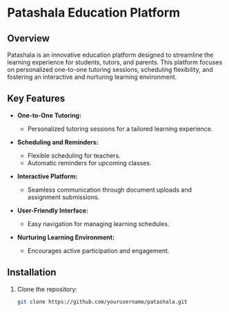 
# Patashala Education Platform

## Overview

Patashala is an innovative education platform designed to streamline the learning experience for students, tutors, and parents. This platform focuses on personalized one-to-one tutoring sessions, scheduling flexibility, and fostering an interactive and nurturing learning environment.

## Key Features

- **One-to-One Tutoring:**
  - Personalized tutoring sessions for a tailored learning experience.

- **Scheduling and Reminders:**
  - Flexible scheduling for teachers.
  - Automatic reminders for upcoming classes.

- **Interactive Platform:**
  - Seamless communication through document uploads and assignment submissions.

- **User-Friendly Interface:**
  - Easy navigation for managing learning schedules.

- **Nurturing Learning Environment:**
  - Encourages active participation and engagement.

## Installation

1. Clone the repository:
   ```bash
   git clone https://github.com/yourusername/patashala.git
